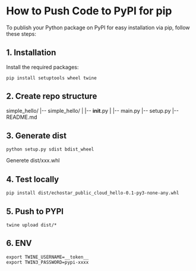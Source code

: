 # How to Push Code to PyPI for pip

To publish your Python package on PyPI for easy installation via pip, follow these steps:

## 1. Installation

Install the required packages:

```console
pip install setuptools wheel twine

```

## 2. Create repo structure

simple_hello/
|-- simple_hello/
|   |-- __init__.py
|   |-- main.py
|-- setup.py
|-- README.md

## 3. Generate dist

```console
python setup.py sdist bdist_wheel
```
Generete dist/xxx.whl

## 4. Test locally
```console
pip install dist/echostar_public_cloud_hello-0.1-py3-none-any.whl
```

## 5. Push to PYPI
```console
twine upload dist/*
```

## 6. ENV
```console
export TWINE_USERNAME=__token__
export TWIN3_PASSWORD=pypi-xxxx
```